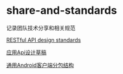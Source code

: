 share-and-standards
===================

记录团队技术分享和相关规范

[RESTful API design standards](https://github.com/BingyanStudio/share-and-standards/blob/master/RESTful-API-design-standards.md)  

[应用Api设计草稿](https://github.com/BingyanStudio/share-and-standards/blob/master/App-Api-Design-Draft.md) 

[通用Android客户端分包结构](https://github.com/BingyanStudio/share-and-standards/blob/Android-Client-Package-Doc.md)
